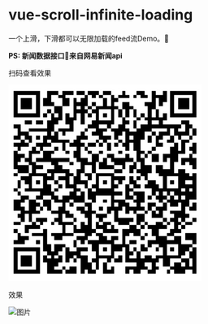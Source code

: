 # vue-scroll-infinite-loading
一个上滑，下滑都可以无限加载的feed流Demo。

**PS: 新闻数据接口来自网易新闻api**

扫码查看效果

![二维码](./erweima.jpeg)

效果   

![图片](./scroll.gif)

